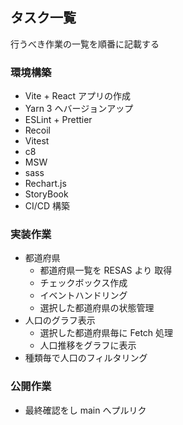 ## タスク一覧

行うべき作業の一覧を順番に記載する

### 環境構築

- Vite + React アプリの作成
- Yarn 3 へバージョンアップ
- ESLint + Prettier
- Recoil
- Vitest
- c8
- MSW
- sass
- Rechart.js
- StoryBook
- CI/CD 構築

### 実装作業

- 都道府県
  - 都道府県一覧を RESAS より 取得
  - チェックボックス作成
  - イベントハンドリング
  - 選択した都道府県の状態管理
- 人口のグラフ表示
  - 選択した都道府県毎に Fetch 処理
  - 人口推移をグラフに表示
- 種類毎で人口のフィルタリング

### 公開作業

- 最終確認をし main へプルリク
